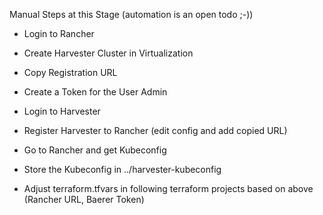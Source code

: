 Manual Steps at this Stage (automation is an open todo ;-))

- Login to Rancher
- Create Harvester Cluster in Virtualization
- Copy Registration URL
- Create a Token for the User Admin

- Login to Harvester
- Register Harvester to Rancher (edit config and add copied URL)
- Go to Rancher and get Kubeconfig
- Store the Kubeconfig in ../harvester-kubeconfig

- Adjust terraform.tfvars in following terraform projects based on above (Rancher URL, Baerer Token)
